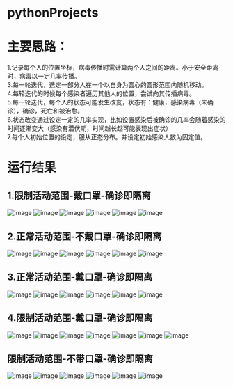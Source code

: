 # pythonProjects

# 主要思路： #
1.记录每个人的位置坐标，病毒传播时需计算两个人之间的距离。小于安全距离时，病毒以一定几率传播。  
3.每一轮迭代，选定一部分人在一个以自身为圆心的圆形范围内随机移动。  
4.每轮迭代的时候每个感染者遍历其他人的位置，尝试向其传播病毒。  
5.每一轮迭代，每个人的状态可能发生改变，状态有：健康，感染病毒（未确诊），确诊，死亡和被治愈。  
6.状态改变通过设定一定的几率实现，比如设置感染后被确诊的几率会随着感染的时间逐渐变大（感染有潜伏期，时间越长越可能表现出症状）  
7.每个人初始位置的设定，服从正态分布。并设定初始感染人数为固定值。  
# 运行结果 #
## 1.限制活动范围-戴口罩-确诊即隔离 ##
![image](https://user-images.githubusercontent.com/24203428/114024256-66b40900-98a6-11eb-87af-0a03ddbc3686.png)
![image](https://user-images.githubusercontent.com/24203428/114024414-98c56b00-98a6-11eb-915d-f98f9b918192.png)
![image](https://user-images.githubusercontent.com/24203428/114024425-9d8a1f00-98a6-11eb-95cf-1d0e245e1f53.png)
![image](https://user-images.githubusercontent.com/24203428/114024421-9bc05b80-98a6-11eb-83a7-490eb152197f.png)
![image](https://user-images.githubusercontent.com/24203428/114024430-9fec7900-98a6-11eb-8928-fddfdc3547c1.png)
![image](https://user-images.githubusercontent.com/24203428/114024441-a4b12d00-98a6-11eb-8ded-c3dc39890b81.png)
## 2.正常活动范围-不戴口罩-确诊即隔离 ##
![image](https://user-images.githubusercontent.com/24203428/114024580-cca09080-98a6-11eb-8534-b91566181dfa.png)
![image](https://user-images.githubusercontent.com/24203428/114024587-ce6a5400-98a6-11eb-9bf6-4d6748a8db1f.png)
![image](https://user-images.githubusercontent.com/24203428/114024607-d6c28f00-98a6-11eb-88e8-cccb2717418f.png)
![image](https://user-images.githubusercontent.com/24203428/114024613-d9bd7f80-98a6-11eb-8b5e-1bd40cc86de2.png)
![image](https://user-images.githubusercontent.com/24203428/114024620-dc1fd980-98a6-11eb-9176-cb26ebc32596.png)
![image](https://user-images.githubusercontent.com/24203428/114024632-df1aca00-98a6-11eb-9fa9-a2c1f831bb03.png)
## 3.正常活动范围-戴口罩-确诊即隔离 ##
![image](https://user-images.githubusercontent.com/24203428/114024761-02de1000-98a7-11eb-95b3-2b9af6e1ae66.png)
![image](https://user-images.githubusercontent.com/24203428/114024771-06719700-98a7-11eb-98b4-45ba74b24d70.png)
![image](https://user-images.githubusercontent.com/24203428/114024790-0bcee180-98a7-11eb-8661-8733b1c22e81.png)
![image](https://user-images.githubusercontent.com/24203428/114024804-10939580-98a7-11eb-98c0-6dd077ec49b0.png)
![image](https://user-images.githubusercontent.com/24203428/114024816-14271c80-98a7-11eb-96b6-4c7367393a77.png)
![image](https://user-images.githubusercontent.com/24203428/114024832-18533a00-98a7-11eb-8cc1-a79952b9714f.png)
## 4.限制活动范围-戴口罩-确诊即隔离 ##
![image](https://user-images.githubusercontent.com/24203428/114024965-33be4500-98a7-11eb-82f1-efbfa51adce2.png)
![image](https://user-images.githubusercontent.com/24203428/114024982-36b93580-98a7-11eb-99cd-ae92090ebece.png)
![image](https://user-images.githubusercontent.com/24203428/114024993-3a4cbc80-98a7-11eb-80a4-ca2e8e7961e1.png)
![image](https://user-images.githubusercontent.com/24203428/114025006-3de04380-98a7-11eb-91e3-587184480cf3.png)
![image](https://user-images.githubusercontent.com/24203428/114025018-40db3400-98a7-11eb-9420-2c6e86588653.png)
![image](https://user-images.githubusercontent.com/24203428/114025030-43d62480-98a7-11eb-95de-3078f5c7bf0a.png)
![image](https://user-images.githubusercontent.com/24203428/114025041-4769ab80-98a7-11eb-8d0d-bdd9838c563d.png)
## 限制活动范围-不带口罩-确诊即隔离 ##
![image](https://user-images.githubusercontent.com/24203428/114025107-5c463f00-98a7-11eb-84e5-27f8475a1438.png)
![image](https://user-images.githubusercontent.com/24203428/114025121-60725c80-98a7-11eb-9f0e-34c54655d184.png)
![image](https://user-images.githubusercontent.com/24203428/114025128-636d4d00-98a7-11eb-897c-25fa7c6fe24c.png)
![image](https://user-images.githubusercontent.com/24203428/114025140-66683d80-98a7-11eb-9b3d-cb96411a0b27.png)
![image](https://user-images.githubusercontent.com/24203428/114025150-68ca9780-98a7-11eb-87e7-2e981948f46a.png)
![image](https://user-images.githubusercontent.com/24203428/114025156-6bc58800-98a7-11eb-9b87-c7da83a06701.png)
